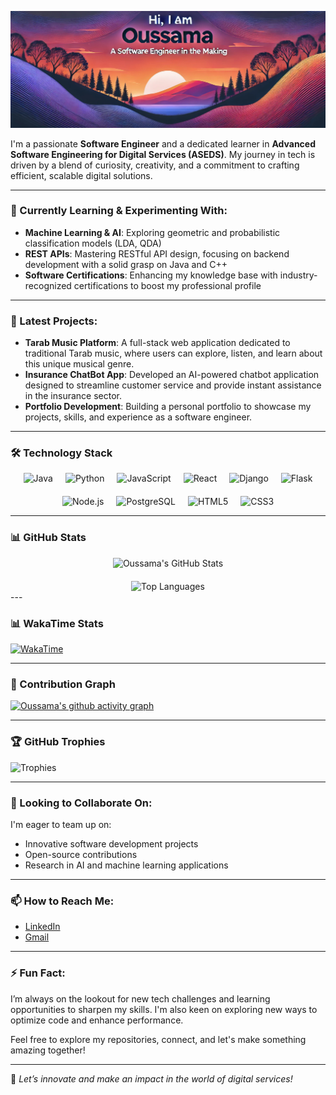 ![Banner](https://github.com/Oussama-OUZAKRI/Oussama-OUZAKRI/blob/main/banner.jpg)

I'm a passionate **Software Engineer** and a dedicated learner in **Advanced Software Engineering for Digital Services (ASEDS)**. My journey in tech is driven by a blend of curiosity, creativity, and a commitment to crafting efficient, scalable digital solutions.

---

### 🌱 Currently Learning & Experimenting With:
- **Machine Learning & AI**: Exploring geometric and probabilistic classification models (LDA, QDA)
- **REST APIs**: Mastering RESTful API design, focusing on backend development with a solid grasp on Java and C++
- **Software Certifications**: Enhancing my knowledge base with industry-recognized certifications to boost my professional profile

---

### 🔭 Latest Projects:
- **Tarab Music Platform**: A full-stack web application dedicated to traditional Tarab music, where users can explore, listen, and learn about this unique musical genre.
- **Insurance ChatBot App**: Developed an AI-powered chatbot application designed to streamline customer service and provide instant assistance in the insurance sector.
- **Portfolio Development**: Building a personal portfolio to showcase my projects, skills, and experience as a software engineer.

---

### 🛠 Technology Stack  

<div style="display: flex; justify-content: center; flex-wrap: wrap; gap: 20px;">  

  <img src="https://img.shields.io/badge/Java-ED8B00?style=for-the-badge&logo=java&logoColor=white" alt="Java" />  
  <img src="https://img.shields.io/badge/Python-3776AB?style=for-the-badge&logo=python&logoColor=white" alt="Python" />  
  <img src="https://img.shields.io/badge/JavaScript-F7DF1E?style=for-the-badge&logo=javascript&logoColor=black" alt="JavaScript" />  
  <img src="https://img.shields.io/badge/React-20232A?style=for-the-badge&logo=react&logoColor=61DAFB" alt="React" />  
  <img src="https://img.shields.io/badge/Django-092E20?style=for-the-badge&logo=django&logoColor=white" alt="Django" />  
  <img src="https://img.shields.io/badge/Flask-000000?style=for-the-badge&logo=flask&logoColor=white" alt="Flask" />  
  <img src="https://img.shields.io/badge/Node.js-339933?style=for-the-badge&logo=node.js&logoColor=white" alt="Node.js" />  
  <img src="https://img.shields.io/badge/PostgreSQL-4169E1?style=for-the-badge&logo=postgresql&logoColor=white" alt="PostgreSQL" />  
  <img src="https://img.shields.io/badge/HTML5-E34F26?style=for-the-badge&logo=html5&logoColor=white" alt="HTML5" />  
  <img src="https://img.shields.io/badge/CSS3-1572B6?style=for-the-badge&logo=css3&logoColor=white" alt="CSS3" />  

</div>  

---  

### 📊 GitHub Stats  

<div style="display: flex; justify-content: center; flex-direction: column; align-items: center; gap: 20px;">  

  <img src="https://github-readme-stats.vercel.app/api?username=Oussama-OUZAKRI&show_icons=true&bg_color=30,e96443,904e95&title_color=fff&text_color=fff" alt="Oussama's GitHub Stats" />  
  
  <img src="https://github-readme-stats.vercel.app/api/top-langs/?username=Oussama-OUZAKRI&layout=compact&bg_color=30,e96443,904e95&title_color=fff&text_color=fff" alt="Top Languages" />  

</div>
---

### 📊 WakaTime Stats
[![WakaTime](https://wakatime.com/badge/user/your_username.svg)](https://wakatime.com/@your_username)

---

### 🌟 Contribution Graph
[![Oussama's github activity graph](https://github-readme-activity-graph.vercel.app/graph?username=Oussama-OUZAKRI&theme=github)](https://github.com/ashutosh00710/github-readme-activity-graph)

---

### 🏆 GitHub Trophies
![Trophies](https://github-profile-trophy.vercel.app/?username=Oussama-OUZAKRI&theme=onedark)

---

### 👯 Looking to Collaborate On:
I'm eager to team up on:
- Innovative software development projects
- Open-source contributions
- Research in AI and machine learning applications

---

### 📫 How to Reach Me:
- [LinkedIn](https://www.linkedin.com/in/oussama-ouzakri-44ab322a5/)
- [Gmail](oussamaouzakri@gmail.com)

---

### ⚡ Fun Fact:
I’m always on the lookout for new tech challenges and learning opportunities to sharpen my skills. I'm also keen on exploring new ways to optimize code and enhance performance.

Feel free to explore my repositories, connect, and let's make something amazing together!

---

🚀 _Let’s innovate and make an impact in the world of digital services!_
